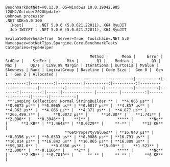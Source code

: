 
    BenchmarkDotNet=v0.13.0, OS=Windows 10.0.19042.985 (20H2/October2020Update)
    Unknown processor
    .NET SDK=5.0.300
      [Host]     : .NET 5.0.6 (5.0.621.22011), X64 RyuJIT
      Job-IWICPT : .NET 5.0.6 (5.0.621.22011), X64 RyuJIT

    EvaluateOverhead=True  Server=True  Toolchain=.NET 5.0  
    Namespace=dotNetTips.Spargine.Core.BenchmarkTests  Categories=TypeHelper  

                                         Method |      Mean |     Error |    StdDev |    StdErr |       Min |        Q1 |    Median |        Q3 |       Max |      Op/s | CI99.9% Margin | Iterations | Kurtosis | MValue | Skewness | Rank | LogicalGroup | Baseline | Code Size |  Gen 0 |  Gen 1 | Gen 2 | Allocated |
    ------------------------------------------- |----------:|----------:|----------:|----------:|----------:|----------:|----------:|----------:|----------:|----------:|---------------:|-----------:|---------:|-------:|---------:|-----:|------------- |--------- |----------:|-------:|-------:|------:|----------:|
     **'Looping Collection: Normal StringBuilder'** |  **4.866 μs** | **0.0073 μs** | **0.0065 μs** | **0.0017 μs** |  **4.857 μs** |  **4.862 μs** |  **4.866 μs** |  **4.871 μs** |  **4.877 μs** | **205,499.7** |      **0.0073 μs** |      **14.00** |    **1.743** |  **2.000** |   **0.3948** |    **1** |            ***** |       **No** |      **3 KB** | **1.4648** | **0.0229** |     **-** |     **13 KB** |
                              **GetPropertyValues** | **16.840 μs** | **0.0356 μs** | **0.0333 μs** | **0.0086 μs** | **16.791 μs** | **16.814 μs** | **16.842 μs** | **16.865 μs** | **16.889 μs** |  **59,381.6** |      **0.0356 μs** |      **15.00** |    **1.521** |  **2.000** |  **-0.1166** |    **2** |            ***** |       **No** |      **2 KB** | **0.7019** |      **-** |     **-** |      **6 KB** |
